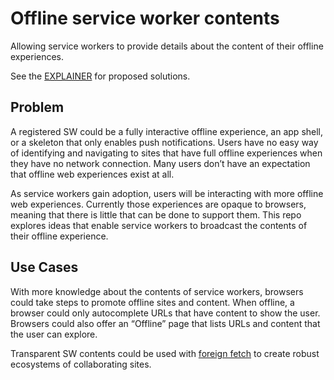 # Offline service worker contents
Allowing service workers to provide details about the content of their offline experiences.

See the [EXPLAINER](https://github.com/drufball/sw-content-indexing/blob/master/EXPLAINER.md) for proposed solutions.

## Problem
A registered SW could be a fully interactive offline experience, an app shell, or a skeleton that only enables push notifications. Users have no easy way of identifying and navigating to sites that have full offline experiences when they have no network connection. Many users don’t have an expectation that offline web experiences exist at all.

As service workers gain adoption, users will be interacting with more offline web experiences. Currently those experiences are opaque to browsers, meaning that there is little that can be done to support them. This repo explores ideas that enable service workers to broadcast the contents of their offline experience.

## Use Cases
With more knowledge about the contents of service workers, browsers could take steps to promote offline sites and content. When offline, a browser could only autocomplete URLs that have content to show the user. Browsers could also offer an “Offline” page that lists URLs and content that the user can explore.

Transparent SW contents could be used with [foreign fetch](https://github.com/mkruisselbrink/ServiceWorker/blob/foreign-fetch/foreign_fetch_explainer.md) to create robust ecosystems of collaborating sites.
